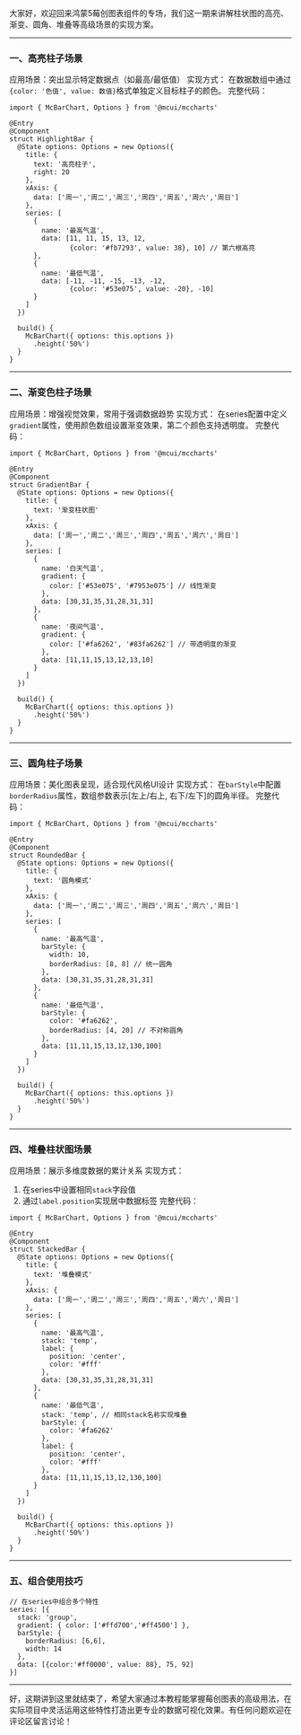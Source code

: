 大家好，欢迎回来鸿蒙5莓创图表组件的专场，我们这一期来讲解柱状图的高亮、渐变、圆角、堆叠等高级场景的实现方案。

* * *

### 一、高亮柱子场景

应用场景：突出显示特定数据点（如最高/最低值） 实现方式： 在数据数组中通过`{color: '色值', value: 数值}`格式单独定义目标柱子的颜色。 完整代码：

```
import { McBarChart, Options } from '@mcui/mccharts'

@Entry
@Component
struct HighlightBar {
  @State options: Options = new Options({
    title: {
      text: '高亮柱子',
      right: 20
    },
    xAxis: {
      data: ['周一','周二','周三','周四','周五','周六','周日']
    },
    series: [
      {
        name: '最高气温',
        data: [11, 11, 15, 13, 12, 
               {color: '#fb7293', value: 38}, 10] // 第六根高亮
      },
      {
        name: '最低气温',
        data: [-11, -11, -15, -13, -12,
               {color: '#53e075', value: -20}, -10]
      }
    ]
  })

  build() {
    McBarChart({ options: this.options })
      .height('50%')
  }
}
```

* * *

### 二、渐变色柱子场景

应用场景：增强视觉效果，常用于强调数据趋势 实现方式： 在series配置中定义`gradient`属性，使用颜色数组设置渐变效果，第二个颜色支持透明度。 完整代码：

```
import { McBarChart, Options } from '@mcui/mccharts'

@Entry
@Component
struct GradientBar {
  @State options: Options = new Options({
    title: {
      text: '渐变柱状图'
    },
    xAxis: {
      data: ['周一','周二','周三','周四','周五','周六','周日']
    },
    series: [
      {
        name: '白天气温',
        gradient: {
          color: ['#53e075', '#7953e075'] // 线性渐变
        },
        data: [30,31,35,31,28,31,31]
      },
      {
        name: '夜间气温',
        gradient: {
          color: ['#fa6262', '#83fa6262'] // 带透明度的渐变
        },
        data: [11,11,15,13,12,13,10]
      }
    ]
  })

  build() {
    McBarChart({ options: this.options })
      .height('50%')
  }
}
```

* * *

### 三、圆角柱子场景

应用场景：美化图表呈现，适合现代风格UI设计 实现方式： 在`barStyle`中配置`borderRadius`属性，数组参数表示[左上/右上, 右下/左下]的圆角半径。 完整代码：

```
import { McBarChart, Options } from '@mcui/mccharts'

@Entry
@Component
struct RoundedBar {
  @State options: Options = new Options({
    title: {
      text: '圆角模式'
    },
    xAxis: {
      data: ['周一','周二','周三','周四','周五','周六','周日']
    },
    series: [
      {
        name: '最高气温',
        barStyle: {
          width: 10,
          borderRadius: [8, 8] // 统一圆角
        },
        data: [30,31,35,31,28,31,31]
      },
      {
        name: '最低气温',
        barStyle: {
          color: '#fa6262',
          borderRadius: [4, 20] // 不对称圆角
        },
        data: [11,11,15,13,12,130,100]
      }
    ]
  })

  build() {
    McBarChart({ options: this.options })
      .height('50%')
  }
}
```

* * *

### 四、堆叠柱状图场景

应用场景：展示多维度数据的累计关系 实现方式：

1.  在series中设置相同`stack`字段值
1.  通过`label.position`实现居中数据标签 完整代码：

```
import { McBarChart, Options } from '@mcui/mccharts'

@Entry
@Component
struct StackedBar {
  @State options: Options = new Options({
    title: {
      text: '堆叠模式'
    },
    xAxis: {
      data: ['周一','周二','周三','周四','周五','周六','周日']
    },
    series: [
      {
        name: '最高气温',
        stack: 'temp',
        label: {
          position: 'center',
          color: '#fff'
        },
        data: [30,31,35,31,28,31,31]
      },
      {
        name: '最低气温',
        stack: 'temp', // 相同stack名称实现堆叠
        barStyle: {
          color: '#fa6262'
        },
        label: {
          position: 'center',
          color: '#fff'
        },
        data: [11,11,15,13,12,130,100]
      }
    ]
  })

  build() {
    McBarChart({ options: this.options })
      .height('50%')
  }
}
```

* * *

### 五、组合使用技巧

```
// 在series中组合多个特性
series: [{
  stack: 'group',
  gradient: { color: ['#ffd700','#ff4500'] },
  barStyle: {
    borderRadius: [6,6],
    width: 14
  },
  data: [{color:'#ff0000', value: 88}, 75, 92]
}]
```

* * *

好，这期讲到这里就结束了，希望大家通过本教程能掌握莓创图表的高级用法，在实际项目中灵活运用这些特性打造出更专业的数据可视化效果。有任何问题欢迎在评论区留言讨论！